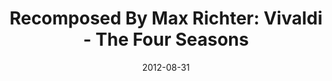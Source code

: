 ---
discogs_id: 3840970
discogs_master_id: 499517
title: "Recomposed By Max Richter: Vivaldi - The Four Seasons"
artists: ['Max Richter']
date: 2012-08-31
genre: ['Electronic', 'Classical']
image: "Recomposed By Max Richter: Vivaldi - The Four Seasons-3840970.jpg"
label: Universal Music Classics & Jazz
country: Germany
styles: ['Contemporary Classical']
video: https://www.youtube.com/watch?v=DLDvbnK_Sqk
category: Modern Classical
---